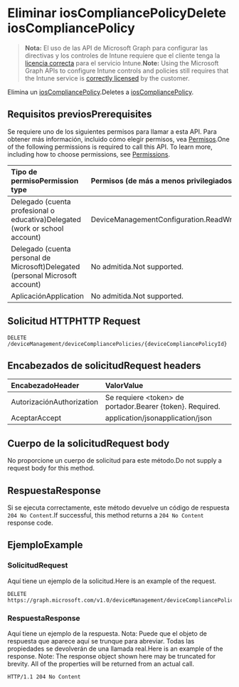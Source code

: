 # <a name="delete-ioscompliancepolicy"></a><span data-ttu-id="2c434-101">Eliminar iosCompliancePolicy</span><span class="sxs-lookup"><span data-stu-id="2c434-101">Delete iosCompliancePolicy</span></span>

> <span data-ttu-id="2c434-102">**Nota:** El uso de las API de Microsoft Graph para configurar las directivas y los controles de Intune requiere que el cliente tenga la [licencia correcta](https://go.microsoft.com/fwlink/?linkid=839381) para el servicio Intune.</span><span class="sxs-lookup"><span data-stu-id="2c434-102">**Note:** Using the Microsoft Graph APIs to configure Intune controls and policies still requires that the Intune service is [correctly licensed](https://go.microsoft.com/fwlink/?linkid=839381) by the customer.</span></span>

<span data-ttu-id="2c434-103">Elimina un [iosCompliancePolicy](../resources/intune_deviceconfig_ioscompliancepolicy.md).</span><span class="sxs-lookup"><span data-stu-id="2c434-103">Deletes a [iosCompliancePolicy](../resources/intune_deviceconfig_ioscompliancepolicy.md).</span></span>
## <a name="prerequisites"></a><span data-ttu-id="2c434-104">Requisitos previos</span><span class="sxs-lookup"><span data-stu-id="2c434-104">Prerequisites</span></span>
<span data-ttu-id="2c434-p101">Se requiere uno de los siguientes permisos para llamar a esta API. Para obtener más información, incluido cómo elegir permisos, vea [Permisos](../../../concepts/permissions_reference.md).</span><span class="sxs-lookup"><span data-stu-id="2c434-p101">One of the following permissions is required to call this API. To learn more, including how to choose permissions, see [Permissions](../../../concepts/permissions_reference.md).</span></span>

|<span data-ttu-id="2c434-107">Tipo de permiso</span><span class="sxs-lookup"><span data-stu-id="2c434-107">Permission type</span></span>|<span data-ttu-id="2c434-108">Permisos (de más a menos privilegiados)</span><span class="sxs-lookup"><span data-stu-id="2c434-108">Permissions (from least to most privileged)</span></span>|
|:---|:---|
|<span data-ttu-id="2c434-109">Delegado (cuenta profesional o educativa)</span><span class="sxs-lookup"><span data-stu-id="2c434-109">Delegated (work or school account)</span></span>|<span data-ttu-id="2c434-110">DeviceManagementConfiguration.ReadWrite.All</span><span class="sxs-lookup"><span data-stu-id="2c434-110">DeviceManagementConfiguration.ReadWrite.All</span></span>|
|<span data-ttu-id="2c434-111">Delegado (cuenta personal de Microsoft)</span><span class="sxs-lookup"><span data-stu-id="2c434-111">Delegated (personal Microsoft account)</span></span>|<span data-ttu-id="2c434-112">No admitida.</span><span class="sxs-lookup"><span data-stu-id="2c434-112">Not supported.</span></span>|
|<span data-ttu-id="2c434-113">Aplicación</span><span class="sxs-lookup"><span data-stu-id="2c434-113">Application</span></span>|<span data-ttu-id="2c434-114">No admitida.</span><span class="sxs-lookup"><span data-stu-id="2c434-114">Not supported.</span></span>|

## <a name="http-request"></a><span data-ttu-id="2c434-115">Solicitud HTTP</span><span class="sxs-lookup"><span data-stu-id="2c434-115">HTTP Request</span></span>
<!-- {
  "blockType": "ignored"
}
-->
``` http
DELETE /deviceManagement/deviceCompliancePolicies/{deviceCompliancePolicyId}
```

## <a name="request-headers"></a><span data-ttu-id="2c434-116">Encabezados de solicitud</span><span class="sxs-lookup"><span data-stu-id="2c434-116">Request headers</span></span>
|<span data-ttu-id="2c434-117">Encabezado</span><span class="sxs-lookup"><span data-stu-id="2c434-117">Header</span></span>|<span data-ttu-id="2c434-118">Valor</span><span class="sxs-lookup"><span data-stu-id="2c434-118">Value</span></span>|
|:---|:---|
|<span data-ttu-id="2c434-119">Autorización</span><span class="sxs-lookup"><span data-stu-id="2c434-119">Authorization</span></span>|<span data-ttu-id="2c434-120">Se requiere &lt;token&gt; de portador.</span><span class="sxs-lookup"><span data-stu-id="2c434-120">Bearer {token}. Required.</span></span>|
|<span data-ttu-id="2c434-121">Aceptar</span><span class="sxs-lookup"><span data-stu-id="2c434-121">Accept</span></span>|<span data-ttu-id="2c434-122">application/json</span><span class="sxs-lookup"><span data-stu-id="2c434-122">application/json</span></span>|

## <a name="request-body"></a><span data-ttu-id="2c434-123">Cuerpo de la solicitud</span><span class="sxs-lookup"><span data-stu-id="2c434-123">Request body</span></span>
<span data-ttu-id="2c434-124">No proporcione un cuerpo de solicitud para este método.</span><span class="sxs-lookup"><span data-stu-id="2c434-124">Do not supply a request body for this method.</span></span>

## <a name="response"></a><span data-ttu-id="2c434-125">Respuesta</span><span class="sxs-lookup"><span data-stu-id="2c434-125">Response</span></span>
<span data-ttu-id="2c434-126">Si se ejecuta correctamente, este método devuelve un código de respuesta `204 No Content`.</span><span class="sxs-lookup"><span data-stu-id="2c434-126">If successful, this method returns a `204 No Content` response code.</span></span>

## <a name="example"></a><span data-ttu-id="2c434-127">Ejemplo</span><span class="sxs-lookup"><span data-stu-id="2c434-127">Example</span></span>
### <a name="request"></a><span data-ttu-id="2c434-128">Solicitud</span><span class="sxs-lookup"><span data-stu-id="2c434-128">Request</span></span>
<span data-ttu-id="2c434-129">Aquí tiene un ejemplo de la solicitud.</span><span class="sxs-lookup"><span data-stu-id="2c434-129">Here is an example of the request.</span></span>
``` http
DELETE https://graph.microsoft.com/v1.0/deviceManagement/deviceCompliancePolicies/{deviceCompliancePolicyId}
```

### <a name="response"></a><span data-ttu-id="2c434-130">Respuesta</span><span class="sxs-lookup"><span data-stu-id="2c434-130">Response</span></span>
<span data-ttu-id="2c434-p102">Aquí tiene un ejemplo de la respuesta. Nota: Puede que el objeto de respuesta que aparece aquí se trunque para abreviar. Todas las propiedades se devolverán de una llamada real.</span><span class="sxs-lookup"><span data-stu-id="2c434-p102">Here is an example of the response. Note: The response object shown here may be truncated for brevity. All of the properties will be returned from an actual call.</span></span>
``` http
HTTP/1.1 204 No Content
```



